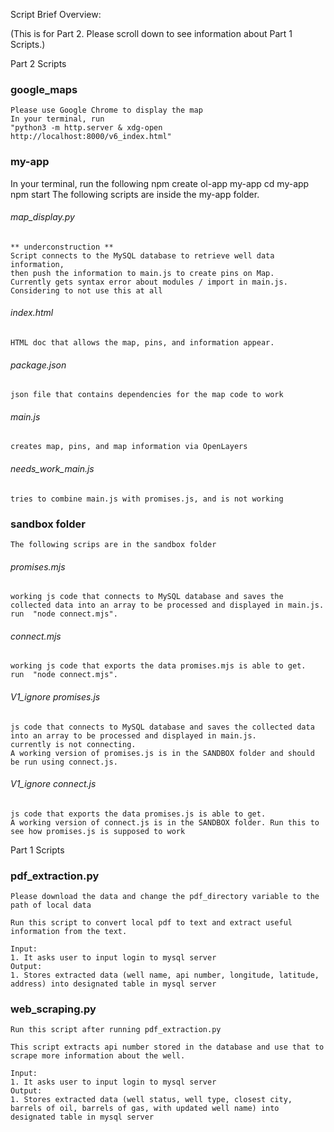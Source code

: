 Script Brief Overview:

(This is for Part 2. Please scroll down to see information about Part 1 Scripts.)


Part 2 Scripts


### google_maps
	Please use Google Chrome to display the map
	In your terminal, run 
	"python3 -m http.server & xdg-open http://localhost:8000/v6_index.html"


	
### my-app
In your terminal, run the following
	npm create ol-app my-app
	cd my-app
	npm start
The following scripts are inside the my-app folder.

###### map_display.py
	** underconstruction **
	Script connects to the MySQL database to retrieve well data information,
	then push the information to main.js to create pins on Map.
	Currently gets syntax error about modules / import in main.js.
	Considering to not use this at all
	
###### index.html
	HTML doc that allows the map, pins, and information appear.

###### package.json
	json file that contains dependencies for the map code to work


###### main.js
	creates map, pins, and map information via OpenLayers
	
###### needs_work_main.js
	tries to combine main.js with promises.js, and is not working

### sandbox folder
	The following scrips are in the sandbox folder

###### promises.mjs
	working js code that connects to MySQL database and saves the collected data into an array to be processed and displayed in main.js.
	run  "node connect.mjs".
	
###### connect.mjs
	working js code that exports the data promises.mjs is able to get.
	run  "node connect.mjs".


###### V1_ignore promises.js
	js code that connects to MySQL database and saves the collected data into an array to be processed and displayed in main.js.
	currently is not connecting.
	A working version of promises.js is in the SANDBOX folder and should be run using connect.js.

###### V1_ignore connect.js
	js code that exports the data promises.js is able to get.
	A working version of connect.js is in the SANDBOX folder. Run this to see how promises.js is supposed to work
	
	
	

Part 1 Scripts
### pdf_extraction.py
	Please download the data and change the pdf_directory variable to the path of local data
	
	Run this script to convert local pdf to text and extract useful information from the text.
	
	Input:
	1. It asks user to input login to mysql server
	Output: 
	1. Stores extracted data (well name, api number, longitude, latitude, address) into designated table in mysql server

### web_scraping.py
	Run this script after running pdf_extraction.py
 
	This script extracts api number stored in the database and use that to scrape more information about the well.
	
	Input:
	1. It asks user to input login to mysql server
	Output: 
	1. Stores extracted data (well status, well type, closest city, barrels of oil, barrels of gas, with updated well name) into designated table in mysql server


